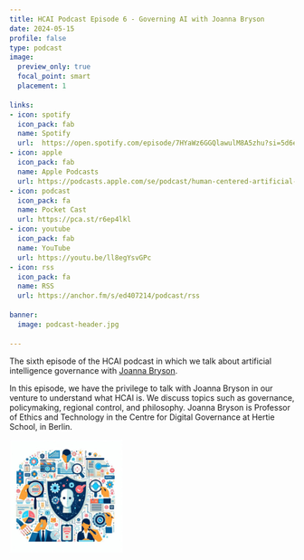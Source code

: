 ```yaml
---
title: HCAI Podcast Episode 6 - Governing AI with Joanna Bryson
date: 2024-05-15
profile: false
type: podcast
image:
  preview_only: true
  focal_point: smart
  placement: 1

links: 
- icon: spotify
  icon_pack: fab
  name: Spotify
  url:  https://open.spotify.com/episode/7HYaWz6GGQlawulM8A5zhu?si=5d6ef7acbd8e431f
- icon: apple
  icon_pack: fab
  name: Apple Podcasts
  url: https://podcasts.apple.com/se/podcast/human-centered-artificial-intelligence/id1717384556?i=1000655680773
- icon: podcast
  icon_pack: fa
  name: Pocket Cast
  url: https://pca.st/r6ep4lkl
- icon: youtube
  icon_pack: fab
  name: YouTube
  url: https://youtu.be/ll8egYsvGPc
- icon: rss
  icon_pack: fa
  name: RSS
  url: https://anchor.fm/s/ed407214/podcast/rss

banner:
  image: podcast-header.jpg  

---
```


The sixth episode of the HCAI podcast in which we talk about artificial intelligence governance with [Joanna Bryson](https://www.joannajbryson.org/).

<!--more-->


In this episode, we have the privilege to talk with Joanna Bryson in our venture to understand what HCAI is. We discuss topics such as governance, policymaking, regional control, and philosophy. Joanna Bryson is Professor of Ethics and Technology in the Centre for Digital Governance at Hertie School, in Berlin.



<img src="featured.jpg" width="200px">